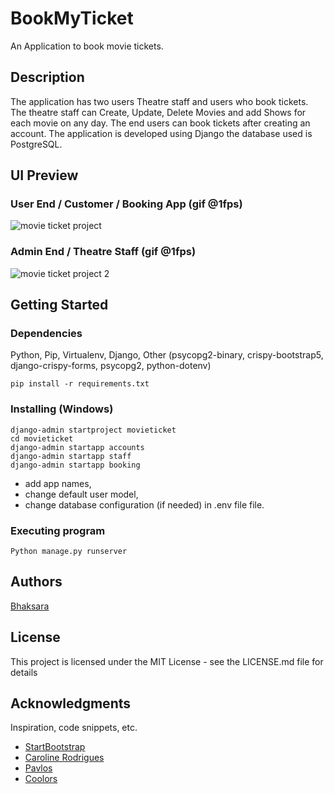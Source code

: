 # BookMyTicket

An Application to book movie tickets.  

## Description

The application has two users Theatre staff and users who book tickets. The theatre staff can Create, Update, Delete Movies and add Shows for each movie on any day. 
The end users can book tickets after creating an account. The application is developed using Django the database used is PostgreSQL. 

## UI Preview

### User End / Customer / Booking App (gif @1fps)
![movie ticket project](https://user-images.githubusercontent.com/37036491/211182417-084e8044-2733-4272-ab7e-7c50ce8f5a89.gif)

### Admin End / Theatre Staff (gif @1fps)
![movie ticket project 2](https://user-images.githubusercontent.com/37036491/211182565-7e12ab00-0f85-448a-be37-76fd35195167.gif)


## Getting Started

### Dependencies

Python, Pip, Virtualenv, Django, Other (psycopg2-binary, crispy-bootstrap5, django-crispy-forms, psycopg2, python-dotenv)
```
pip install -r requirements.txt
```

### Installing (Windows)
```
django-admin startproject movieticket
cd movieticket
django-admin startapp accounts
django-admin startapp staff
django-admin startapp booking
```
- add app names, 
- change default user model, 
- change database configuration (if needed) in .env file file.

### Executing program

```
Python manage.py runserver
```

## Authors
[Bhaksara](https://github.com/bhaskars9)

## License

This project is licensed under the MIT License - see the LICENSE.md file for details

## Acknowledgments

Inspiration, code snippets, etc.
* [StartBootstrap](https://github.com/StartBootstrap/startbootstrap-sb-admin)
* [Caroline Rodrigues](https://codepen.io/loracsilva/pen/ZrRYVL)
* [Pavlos](https://codepen.io/paulantoniou/pen/RdBogQ?editors=1100)
* [Coolors](https://coolors.co/02010a-04052e-140152-fff309-0d00a4)
